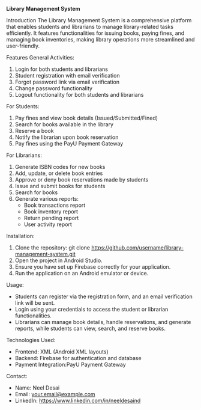**Library Management System**

Introduction
The Library Management System is a comprehensive platform that enables students and librarians to manage library-related tasks efficiently. It features functionalities for issuing books, paying fines, and managing book inventories, making library operations more streamlined and user-friendly.

Features
General Activities:
1. Login for both students and librarians
2. Student registration with email verification
3. Forgot password link via email verification
4. Change password functionality
5. Logout functionality for both students and librarians

For Students:
1. Pay fines and view book details (Issued/Submitted/Fined)
2. Search for books available in the library
3. Reserve a book
4. Notify the librarian upon book reservation
5. Pay fines using the PayU Payment Gateway

For Librarians:
1. Generate ISBN codes for new books
2. Add, update, or delete book entries
3. Approve or deny book reservations made by students
4. Issue and submit books for students
5. Search for books
6. Generate various reports:
   - Book transactions report
   - Book inventory report
   - Return pending report
   - User activity report

Installation:
1. Clone the repository:
   git clone https://github.com/username/library-management-system.git
2. Open the project in Android Studio.
3. Ensure you have set up Firebase correctly for your application.
4. Run the application on an Android emulator or device.

Usage:
- Students can register via the registration form, and an email verification link will be sent.
- Login using your credentials to access the student or librarian functionalities.
- Librarians can manage book details, handle reservations, and generate reports, while students can view, search, and reserve books.

Technologies Used:
- Frontend: XML (Android XML layouts)
- Backend: Firebase for authentication and database
- Payment Integration:PayU Payment Gateway


Contact:
- Name: Neel Desai
- Email: your.email@example.com
- LinkedIn: https://www.linkedin.com/in/neeldesaind
